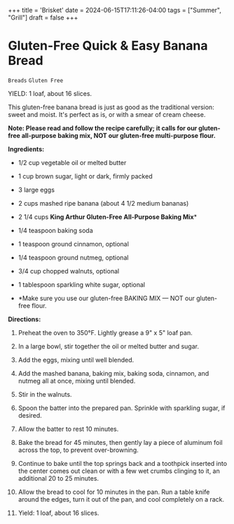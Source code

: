 +++
title = 'Brisket'
date = 2024-06-15T17:11:26-04:00
tags = ["Summer", "Grill"]
draft = false
+++
# Gluten-Free Quick & Easy Banana Bread

`Breads` `Gluten Free`

YIELD: 1 loaf, about 16 slices.

This gluten-free banana bread is just as good as the traditional version: sweet and moist. It's perfect as is, or with a smear of cream cheese.

**Note: Please read and follow the recipe carefully; it calls for our gluten-free all-purpose baking mix, NOT our gluten-free multi-purpose flour.**

**Ingredients:**

* 1/2 cup vegetable oil or melted butter

* 1 cup brown sugar, light or dark, firmly packed

* 3 large eggs

* 2 cups mashed ripe banana (about 4 1/2 medium bananas)

* 2 1/4 cups **King Arthur Gluten-Free All-Purpose Baking Mix***

* 1/4 teaspoon baking soda

* 1 teaspoon ground cinnamon, optional

* 1/4 teaspoon ground nutmeg, optional

* 3/4 cup chopped walnuts, optional

* 1 tablespoon sparkling white sugar, optional

* *Make sure you use our gluten-free BAKING MIX — NOT our gluten-free flour.

**Directions:**

1. Preheat the oven to 350°F. Lightly grease a 9" x 5" loaf pan.

2. In a large bowl, stir together the oil or melted butter and sugar.

3. Add the eggs, mixing until well blended.

4. Add the mashed banana, baking mix, baking soda, cinnamon, and nutmeg all at once, mixing until blended.

5. Stir in the walnuts.

6. Spoon the batter into the prepared pan. Sprinkle with sparkling sugar, if desired.

7. Allow the batter to rest 10 minutes.

8. Bake the bread for 45 minutes, then gently lay a piece of aluminum foil across the top, to prevent over-browning.

9. Continue to bake until the top springs back and a toothpick inserted into the center comes out clean or with a few wet crumbs clinging to it, an additional 20 to 25 minutes.

10. Allow the bread to cool for 10 minutes in the pan. Run a table knife around the edges, turn it out of the pan, and cool completely on a rack.

11. Yield: 1 loaf, about 16 slices.
